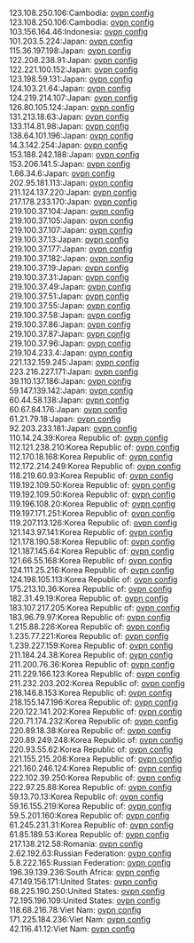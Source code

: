 123.108.250.106:Cambodia: [ovpn config](vpn/123_108_250_106.ovpn)  
123.108.250.106:Cambodia: [ovpn config](vpn/123_108_250_106.ovpn)  
103.156.164.46:Indonesia: [ovpn config](vpn/103_156_164_46.ovpn)  
101.203.5.224:Japan: [ovpn config](vpn/101_203_5_224.ovpn)  
115.36.197.198:Japan: [ovpn config](vpn/115_36_197_198.ovpn)  
122.208.238.91:Japan: [ovpn config](vpn/122_208_238_91.ovpn)  
122.221.100.152:Japan: [ovpn config](vpn/122_221_100_152.ovpn)  
123.198.59.131:Japan: [ovpn config](vpn/123_198_59_131.ovpn)  
124.103.21.64:Japan: [ovpn config](vpn/124_103_21_64.ovpn)  
124.219.214.107:Japan: [ovpn config](vpn/124_219_214_107.ovpn)  
126.80.105.124:Japan: [ovpn config](vpn/126_80_105_124.ovpn)  
131.213.18.63:Japan: [ovpn config](vpn/131_213_18_63.ovpn)  
133.114.81.98:Japan: [ovpn config](vpn/133_114_81_98.ovpn)  
138.64.101.196:Japan: [ovpn config](vpn/138_64_101_196.ovpn)  
14.3.142.254:Japan: [ovpn config](vpn/14_3_142_254.ovpn)  
153.188.242.188:Japan: [ovpn config](vpn/153_188_242_188.ovpn)  
153.206.141.5:Japan: [ovpn config](vpn/153_206_141_5.ovpn)  
1.66.34.6:Japan: [ovpn config](vpn/1_66_34_6.ovpn)  
202.95.181.113:Japan: [ovpn config](vpn/202_95_181_113.ovpn)  
211.124.137.220:Japan: [ovpn config](vpn/211_124_137_220.ovpn)  
217.178.233.170:Japan: [ovpn config](vpn/217_178_233_170.ovpn)  
219.100.37.104:Japan: [ovpn config](vpn/219_100_37_104.ovpn)  
219.100.37.105:Japan: [ovpn config](vpn/219_100_37_105.ovpn)  
219.100.37.107:Japan: [ovpn config](vpn/219_100_37_107.ovpn)  
219.100.37.13:Japan: [ovpn config](vpn/219_100_37_13.ovpn)  
219.100.37.177:Japan: [ovpn config](vpn/219_100_37_177.ovpn)  
219.100.37.182:Japan: [ovpn config](vpn/219_100_37_182.ovpn)  
219.100.37.19:Japan: [ovpn config](vpn/219_100_37_19.ovpn)  
219.100.37.31:Japan: [ovpn config](vpn/219_100_37_31.ovpn)  
219.100.37.49:Japan: [ovpn config](vpn/219_100_37_49.ovpn)  
219.100.37.51:Japan: [ovpn config](vpn/219_100_37_51.ovpn)  
219.100.37.55:Japan: [ovpn config](vpn/219_100_37_55.ovpn)  
219.100.37.58:Japan: [ovpn config](vpn/219_100_37_58.ovpn)  
219.100.37.86:Japan: [ovpn config](vpn/219_100_37_86.ovpn)  
219.100.37.87:Japan: [ovpn config](vpn/219_100_37_87.ovpn)  
219.100.37.96:Japan: [ovpn config](vpn/219_100_37_96.ovpn)  
219.104.233.4:Japan: [ovpn config](vpn/219_104_233_4.ovpn)  
221.132.159.245:Japan: [ovpn config](vpn/221_132_159_245.ovpn)  
223.216.227.171:Japan: [ovpn config](vpn/223_216_227_171.ovpn)  
39.110.137.186:Japan: [ovpn config](vpn/39_110_137_186.ovpn)  
59.147.139.142:Japan: [ovpn config](vpn/59_147_139_142.ovpn)  
60.44.58.138:Japan: [ovpn config](vpn/60_44_58_138.ovpn)  
60.67.84.176:Japan: [ovpn config](vpn/60_67_84_176.ovpn)  
61.21.79.18:Japan: [ovpn config](vpn/61_21_79_18.ovpn)  
92.203.233.181:Japan: [ovpn config](vpn/92_203_233_181.ovpn)  
110.14.24.39:Korea Republic of: [ovpn config](vpn/110_14_24_39.ovpn)  
112.121.238.210:Korea Republic of: [ovpn config](vpn/112_121_238_210.ovpn)  
112.170.18.168:Korea Republic of: [ovpn config](vpn/112_170_18_168.ovpn)  
112.172.214.249:Korea Republic of: [ovpn config](vpn/112_172_214_249.ovpn)  
118.219.60.93:Korea Republic of: [ovpn config](vpn/118_219_60_93.ovpn)  
119.192.109.50:Korea Republic of: [ovpn config](vpn/119_192_109_50.ovpn)  
119.192.109.50:Korea Republic of: [ovpn config](vpn/119_192_109_50.ovpn)  
119.196.108.20:Korea Republic of: [ovpn config](vpn/119_196_108_20.ovpn)  
119.197.171.251:Korea Republic of: [ovpn config](vpn/119_197_171_251.ovpn)  
119.207.113.126:Korea Republic of: [ovpn config](vpn/119_207_113_126.ovpn)  
121.143.97.141:Korea Republic of: [ovpn config](vpn/121_143_97_141.ovpn)  
121.178.190.58:Korea Republic of: [ovpn config](vpn/121_178_190_58.ovpn)  
121.187.145.64:Korea Republic of: [ovpn config](vpn/121_187_145_64.ovpn)  
121.66.55.168:Korea Republic of: [ovpn config](vpn/121_66_55_168.ovpn)  
124.111.25.216:Korea Republic of: [ovpn config](vpn/124_111_25_216.ovpn)  
124.198.105.113:Korea Republic of: [ovpn config](vpn/124_198_105_113.ovpn)  
175.213.10.36:Korea Republic of: [ovpn config](vpn/175_213_10_36.ovpn)  
182.31.49.19:Korea Republic of: [ovpn config](vpn/182_31_49_19.ovpn)  
183.107.217.205:Korea Republic of: [ovpn config](vpn/183_107_217_205.ovpn)  
183.96.79.97:Korea Republic of: [ovpn config](vpn/183_96_79_97.ovpn)  
1.215.88.226:Korea Republic of: [ovpn config](vpn/1_215_88_226.ovpn)  
1.235.77.221:Korea Republic of: [ovpn config](vpn/1_235_77_221.ovpn)  
1.239.227.159:Korea Republic of: [ovpn config](vpn/1_239_227_159.ovpn)  
211.184.24.38:Korea Republic of: [ovpn config](vpn/211_184_24_38.ovpn)  
211.200.76.36:Korea Republic of: [ovpn config](vpn/211_200_76_36.ovpn)  
211.229.166.123:Korea Republic of: [ovpn config](vpn/211_229_166_123.ovpn)  
211.232.203.202:Korea Republic of: [ovpn config](vpn/211_232_203_202.ovpn)  
218.146.8.153:Korea Republic of: [ovpn config](vpn/218_146_8_153.ovpn)  
218.155.147.196:Korea Republic of: [ovpn config](vpn/218_155_147_196.ovpn)  
220.122.141.202:Korea Republic of: [ovpn config](vpn/220_122_141_202.ovpn)  
220.71.174.232:Korea Republic of: [ovpn config](vpn/220_71_174_232.ovpn)  
220.89.18.38:Korea Republic of: [ovpn config](vpn/220_89_18_38.ovpn)  
220.89.249.248:Korea Republic of: [ovpn config](vpn/220_89_249_248.ovpn)  
220.93.55.62:Korea Republic of: [ovpn config](vpn/220_93_55_62.ovpn)  
221.155.215.208:Korea Republic of: [ovpn config](vpn/221_155_215_208.ovpn)  
221.160.246.124:Korea Republic of: [ovpn config](vpn/221_160_246_124.ovpn)  
222.102.39.250:Korea Republic of: [ovpn config](vpn/222_102_39_250.ovpn)  
222.97.25.88:Korea Republic of: [ovpn config](vpn/222_97_25_88.ovpn)  
59.13.70.13:Korea Republic of: [ovpn config](vpn/59_13_70_13.ovpn)  
59.16.155.219:Korea Republic of: [ovpn config](vpn/59_16_155_219.ovpn)  
59.5.201.160:Korea Republic of: [ovpn config](vpn/59_5_201_160.ovpn)  
61.245.231.31:Korea Republic of: [ovpn config](vpn/61_245_231_31.ovpn)  
61.85.189.53:Korea Republic of: [ovpn config](vpn/61_85_189_53.ovpn)  
217.138.212.58:Romania: [ovpn config](vpn/217_138_212_58.ovpn)  
2.62.192.63:Russian Federation: [ovpn config](vpn/2_62_192_63.ovpn)  
5.8.222.165:Russian Federation: [ovpn config](vpn/5_8_222_165.ovpn)  
196.39.139.236:South Africa: [ovpn config](vpn/196_39_139_236.ovpn)  
47.149.156.171:United States: [ovpn config](vpn/47_149_156_171.ovpn)  
68.225.190.250:United States: [ovpn config](vpn/68_225_190_250.ovpn)  
72.195.196.109:United States: [ovpn config](vpn/72_195_196_109.ovpn)  
118.68.216.78:Viet Nam: [ovpn config](vpn/118_68_216_78.ovpn)  
171.225.184.236:Viet Nam: [ovpn config](vpn/171_225_184_236.ovpn)  
42.116.41.12:Viet Nam: [ovpn config](vpn/42_116_41_12.ovpn)  
